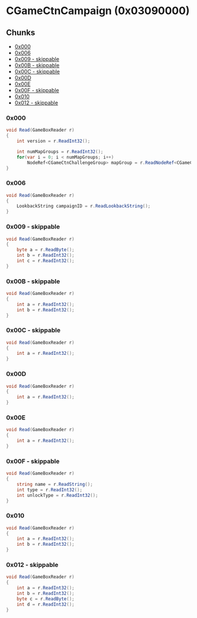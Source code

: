 ﻿# CGameCtnCampaign (0x03090000)

## Chunks

- [0x000](#0x000)
- [0x006](#0x006)
- [0x009 - skippable](#0x009---skippable)
- [0x00B - skippable](#0x00B---skippable)
- [0x00C - skippable](#0x00C---skippable)
- [0x00D](#0x00D)
- [0x00E](#0x00E)
- [0x00F - skippable](#0x00F---skippable)
- [0x010](#0x010)
- [0x012 - skippable](#0x012---skippable)

### 0x000

```cs
void Read(GameBoxReader r)
{
	int version = r.ReadInt32();

	int numMapGroups = r.ReadInt32();
	for(var i = 0; i < numMapGroups; i++)
		NodeRef<CGameCtnChallengeGroup> mapGroup = r.ReadNodeRef<CGameCtnChallengeGroup>();
}
```

### 0x006

```cs
void Read(GameBoxReader r)
{
	LookbackString campaignID = r.ReadLookbackString();
}
```

### 0x009 - skippable

```cs
void Read(GameBoxReader r)
{
	byte a = r.ReadByte();
	int b = r.ReadInt32();
	int c = r.ReadInt32();
}
```

### 0x00B - skippable

```cs
void Read(GameBoxReader r)
{
	int a = r.ReadInt32();
	int b = r.ReadInt32();
}
```

### 0x00C - skippable

```cs
void Read(GameBoxReader r)
{
	int a = r.ReadInt32();
}
```

### 0x00D

```cs
void Read(GameBoxReader r)
{
	int a = r.ReadInt32();
}
```

### 0x00E

```cs
void Read(GameBoxReader r)
{
	int a = r.ReadInt32();
}
```

### 0x00F - skippable

```cs
void Read(GameBoxReader r)
{
	string name = r.ReadString();
	int type = r.ReadInt32();
	int unlockType = r.ReadInt32();
}
```

### 0x010

```cs
void Read(GameBoxReader r)
{
	int a = r.ReadInt32();
	int b = r.ReadInt32();
}
```

### 0x012 - skippable

```cs
void Read(GameBoxReader r)
{
	int a = r.ReadInt32();
	int b = r.ReadInt32();
	byte c = r.ReadByte();
	int d = r.ReadInt32();
}
```
